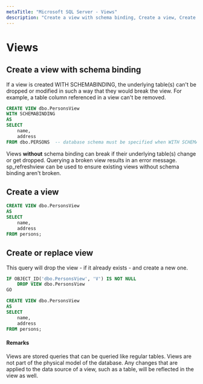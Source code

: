 ```yaml
---
metaTitle: "Microsoft SQL Server - Views"
description: "Create a view with schema binding, Create a view, Create or replace view"
---
```


# Views



## Create a view with schema binding


If a view is created WITH SCHEMABINDING, the underlying table(s) can't be dropped or modified in such a way that they would break the view. For example, a table column referenced in a view can't be removed.

```sql
CREATE VIEW dbo.PersonsView
WITH SCHEMABINDING
AS
SELECT 
    name,
    address
FROM dbo.PERSONS  -- database schema must be specified when WITH SCHEMABINDING is present

```

Views **without** schema binding can break if their underlying table(s) change or get dropped. Querying a broken view results in an error message. sp_refreshview can be used to ensure existing views without schema binding aren't broken.



## Create a view


```sql
CREATE VIEW dbo.PersonsView
AS
SELECT
    name, 
    address 
FROM persons;

```



## Create or replace view


This query will drop the view - if it already exists - and create a new one.

```sql
IF OBJECT_ID('dbo.PersonsView', 'V') IS NOT NULL
    DROP VIEW dbo.PersonsView
GO

CREATE VIEW dbo.PersonsView
AS
SELECT
    name, 
    address 
FROM persons;

```



#### Remarks


Views are stored queries that can be queried like regular tables. Views are not part of the physical model of the database. Any changes that are applied to the data source of a view, such as a table, will be reflected in the view as well.

